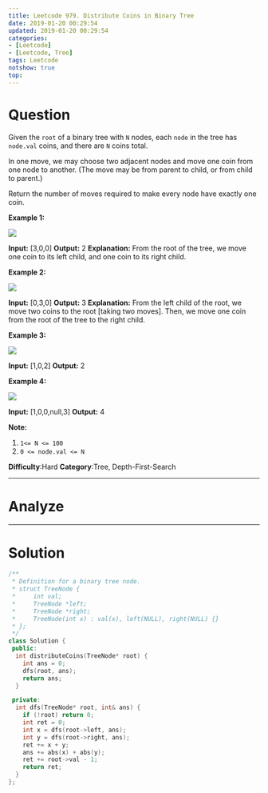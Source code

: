 ```yaml
---
title: Leetcode 979. Distribute Coins in Binary Tree
date: 2019-01-20 00:29:54
updated: 2019-01-20 00:29:54
categories: 
- [Leetcode]
- [Leetcode, Tree]
tags: Leetcode
notshow: true
top:
---
```


# Question

Given the  `root`  of a binary tree with  `N`  nodes, each  `node` in the tree has  `node.val`  coins, and there are  `N`  coins total.

In one move, we may choose two adjacent nodes and move one coin from one node to another. (The move may be from parent to child, or from child to parent.)

Return the number of moves required to make every node have exactly one coin.

**Example 1:**

**![](https://assets.leetcode.com/uploads/2019/01/18/tree1.png)**

**Input:** [3,0,0]
**Output:** 2
**Explanation:** From the root of the tree, we move one coin to its left child, and one coin to its right child.

**Example 2:**

**![](https://assets.leetcode.com/uploads/2019/01/18/tree2.png)**

**Input:** [0,3,0]
**Output:** 3
**Explanation:** From the left child of the root, we move two coins to the root [taking two moves].  Then, we move one coin from the root of the tree to the right child.

**Example 3:**

**![](https://assets.leetcode.com/uploads/2019/01/18/tree3.png)**

**Input:** [1,0,2]
**Output:** 2

**Example 4:**

**![](https://assets.leetcode.com/uploads/2019/01/18/tree4.png)**

**Input:** [1,0,0,null,3]
**Output:** 4

**Note:**

1.  `1<= N <= 100`
2.  `0 <= node.val <= N`

**Difficulty**:Hard
**Category**:Tree, Depth-First-Search

<!-- more -->

------------

# Analyze

------------

# Solution

```cpp
/**
 * Definition for a binary tree node.
 * struct TreeNode {
 *     int val;
 *     TreeNode *left;
 *     TreeNode *right;
 *     TreeNode(int x) : val(x), left(NULL), right(NULL) {}
 * };
 */
class Solution {
 public:
  int distributeCoins(TreeNode* root) {
    int ans = 0;
    dfs(root, ans);
    return ans;
  }

 private:
  int dfs(TreeNode* root, int& ans) {
    if (!root) return 0;
    int ret = 0;
    int x = dfs(root->left, ans);
    int y = dfs(root->right, ans);
    ret += x + y;
    ans += abs(x) + abs(y);
    ret += root->val - 1;
    return ret;
  }
};
```
